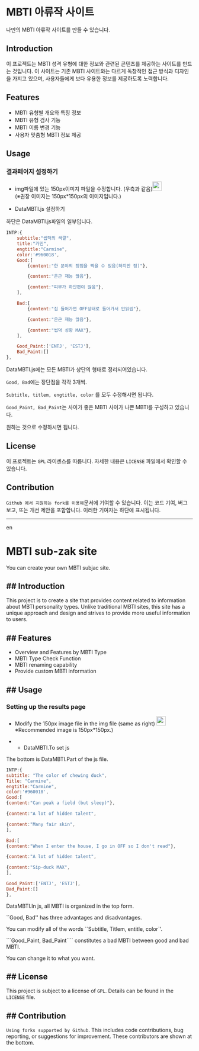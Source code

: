 # MBTI 아류작 사이트
나만의 MBTI 아류작 사이트를 만들 수 있습니다.

## Introduction
이 프로젝트는 MBTI 성격 유형에 대한 정보와 관련된 콘텐츠를 제공하는 사이트를 만드는 것입니다. 
이 사이트는 기존 MBTI 사이트와는 다르게 독창적인 접근 방식과 디자인을 가지고 있으며, 사용자들에게 보다 유용한 정보를 제공하도록 노력합니다.

## Features
- MBTI 유형별 개요와 특징 정보
- MBTI 유형 검사 기능
- MBTI 이름 변경 기능
- 사용자 맞춤형 MBTI 정보 제공

## Usage

### 결과페이지 설정하기
- img파일에 있는 150px이미지 파일을 수정합니다. (우측과 같음)<img src="https://user-images.githubusercontent.com/70040924/229172070-cb648c25-eb4f-451a-97f5-efac179b7a62.png"  width="25" height="25">   
(※권장 이미지는 150px*150px의 이미지입니다.)

- DataMBTI.js 설정하기

하단은 DataMBTI.js파일의 일부입니다.
```js
INTP:{
    subtitle:"씹덕의 색깔",
    title:"카민",
    engtitle:"Carmine",
    color:'#960018',
    Good:[
        {content:"한 분야의 정점을 찍을 수 있음(하지만 잠)"},

        {content:"은근 재능 많음"},

        {content:"피부가 하얀편이 많음"},
    ],

    Bad:[
        {content:"집 들어가면 OFF상태로 들어가서 안읽씹"},

        {content:"은근 재능 많음"},

        {content:"씹덕 성향 MAX"},
    ],

    Good_Paint:['ENTJ', 'ESTJ'],
    Bad_Paint:[]
},
```
DataMBTI.js에는 모든 MBTI가 상단의 형태로 정리되어있습니다.

```Good, Bad```에는 장단점을 각각 3개씩.

```Subtitle, titlem, engtitle, color``` 를 모두 수정해시면 됩니다.

```Good_Paint, Bad_Paint```는 사이가 좋은 MBTI 사이가 나쁜 MBTI를 구성하고 있습니다.

원하는 것으로 수정하시면 됩니다.

## License
이 프로젝트는 ```GPL``` 라이센스를 따릅니다. 자세한 내용은 ```LICENSE``` 파일에서 확인할 수 있습니다.

## Contribution
```Github 에서 지원하는 fork를 이용해```문서에 기여할 수 있습니다. 이는 코드 기여, 버그 보고, 또는 개선 제안을 포함합니다.
이러한 기여자는 하단에 표시됩니다.


---------------------------------
en

# MBTI sub-zak site
You can create your own MBTI subjac site.

## ## Introduction
This project is to create a site that provides content related to information about MBTI personality types.
Unlike traditional MBTI sites, this site has a unique approach and design and strives to provide more useful information to users.

## ## Features
- Overview and Features by MBTI Type
- MBTI Type Check Function
- MBTI renaming capability
- Provide custom MBTI information

## ## Usage

### Setting up the results page
- Modify the 150px image file in the img file (same as right) <img src="https://user-images.githubusercontent.com/70040924/229172070-cb648c25-eb4f-451a-97f5-efac179b7a62.png " width="25" height="25">
※Recommended image is 150px*150px.)

- - DataMBTI.To set js

The bottom is DataMBTI.Part of the js file.
```js
INTP:{
subtitle: "The color of chewing duck",
Title: "Carmine",
engtitle:"Carmine",
color:'#960018',
Good:[
{content:"Can peak a field (but sleep)"},

{content:"A lot of hidden talent",

{content:"Many fair skin",
],

Bad:[
{content:"When I enter the house, I go in OFF so I don't read"},

{content:"A lot of hidden talent",

{content:"Sip-duck MAX",
],

Good_Paint:['ENTJ', 'ESTJ'],
Bad_Paint:[]
},
```
DataMBTI.In js, all MBTI is organized in the top form.

``Good, Bad'' has three advantages and disadvantages.

You can modify all of the words ``Subtitle, Titlem, entitle, color`'.

```Good_Paint, Bad_Paint```` constitutes a bad MBTI between good and bad MBTI.

You can change it to what you want.

## ## License
This project is subject to a license of ```GPL```. Details can be found in the ```LICENSE``` file.

## ## Contribution
```Using forks supported by Github```. This includes code contributions, bug reporting, or suggestions for improvement.
These contributors are shown at the bottom.
